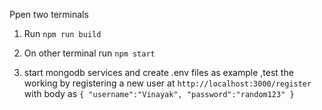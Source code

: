 Ppen two terminals 

1. Run `npm run build`

2. On other terminal run `npm start`

3. start mongodb services and create .env files as example ,test the working by registering a new user at `http://localhost:3000/register` with body as `{
  "username":"Vinayak",
  "password":"random123"
}`
